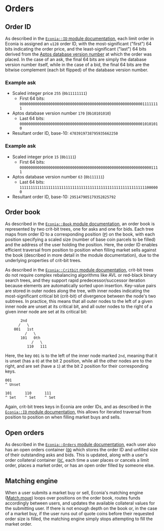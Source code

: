 # Orders

## Order ID

As described in the [`Econia::ID` module documentation](../../../src/move/econia/build/Econia/docs/ID.md), each limit order in Econia is assigned an `u128` order ID, with the most-significant ("first") 64 bits indicating the order price, and the least-significant ("last") 64 bits derived from the [Aptos database version number](https://aptos.dev/concepts/basics-txns-states/#versioned-database) at which the order was placed. In the case of an ask, the final 64 bits are simply the database version number itself, while in the case of a bid, the final 64 bits are the bitwise complement (each bit flipped) of the database version number.

### Example ask
* Scaled integer price `255` (`0b11111111`)
    * First 64 bits: `0000000000000000000000000000000000000000000000000000000011111111`
* Aptos database version number `170` (`0b10101010`)
    * Last 64 bits: `0000000000000000000000000000000000000000000000000000000010101010`
* Resultant order ID, base-10: `4703919738795935662250`

### Example ask
* Scaled integer price `15` (`0b1111`)
    * First 64 bits: `0000000000000000000000000000000000000000000000000000000000001111`
* Aptos database version number `63` (`0b111111`)
    * Last 64 bits: `1111111111111111111111111111111111111111111111111111111111000000`
* Resultant order ID, base-10: `295147905179352825792`

## Order book

As described in the [`Econia::Book` module documentation](../../../src/move/econia/build/Econia/docs/Book.md), an order book is represented by two crit-bit trees, one for asks and one for bids.
Each tree maps from order ID to a corresponding position ([`P`](../../../src/move/econia/build/Econia/docs/Book.md#Struct-`P`)) on the book, with each position specifying a scaled size (number of base coin parcels to be filled) and the address of the user holding the position.
Here, the order ID enables efficient traversal from position to position when filling market sells against the book (described in more detail in the module documentation), due to the underlying properties of crit-bit trees.

As described in the [`Econia::Critbit` module documentation](../../../src/move/econia/build/Econia/docs/CritBit.md), crit-bit trees do not require complex rebalancing algorithms like AVL or red-black binary search trees, and they support rapid predecessor/successor iteration because elements are automatically sorted upon insertion.
Key-value pairs are stored in outer nodes along the tree, with inner nodes indicating the most-significant critical bit (crit-bit) of divergence between the node's two subtrees.
In practice, this means that all outer nodes to the left of a given inner node are unset at its critical bit, and all outer nodes to the right of a given inner node are set at its critical bit:

```
       2nd
      /   \
    001   1st
         /   \
       101   0th
            /   \
          110   111
```

Here, the key `001` is to the left of the inner node marked `2nd`, meaning that it is unset (has a `0`) at the bit 2 position, while all the other nodes are to the right, and are set (have a `1`) at the bit 2 position for their corresponding keys.

```
001
^ Unset
```

```
101      110      111
^ Set    ^ Set    ^ Set
```

Again, crit-bit trees keys in Econia are order IDs, and as described in the [`Econia::ID` module documentation](../../../src/move/econia/build/Econia/docs/ID.md), this allows for iterated traversal from position to position on when filling market buys and sells.

## Open orders

As described in the [`Econia::Orders` module documentation](../../../src/move/econia/build/Econia/docs/Orders.md), each user also has an open orders container ([`OO`](../../../src/move/econia/build/Econia/docs/Orders.md#Struct-`OO`) which stores the order ID and unfilled size of their outstanding asks and bids.
This is updated, along with a user's order collateral container ([`OC`](../../../src/move/econia/build/Econia/docs/User.md#Struct-`OC`), each time a user places or cancels a limit order, places a market order, or has an open order filled by someone else.

## Matching engine

When a user submits a market buy or sell, Econia's matching engine ([Match.move](../../src/move/econia/sources/Match.move)) loops over positions on the order book, routes funds accordingly between users, and updates the available collateral values for the submitting user.
If there is not enough depth on the book or, in the case of a market buy, if the user runs out of quote coins before their requested order size is filled, the matching engine simply stops attempting to fill the market order.